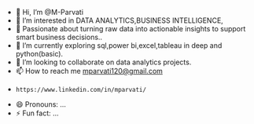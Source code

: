 - 👋 Hi, I’m @M-Parvati
- 👀 I’m interested in DATA ANALYTICS,BUSINESS INTELLIGENCE,
- 🤩 Passionate about turning raw data into actionable insights to support smart business decisions..
- 🌱 I’m currently exploring sql,power bi,excel,tableau in deep and python(basic).
- 💞️ I’m looking to collaborate on data analytics projects. 
- 📫 How to reach me mparvati120@gmail.com
-     https://www.linkedin.com/in/mparvati/
- 😄 Pronouns: ...
- ⚡ Fun fact: ...

<!---
M-Parvati/M-Parvati is a ✨ special ✨ repository because its `README.md` (this file) appears on your GitHub profile.
You can click the Preview link to take a look at your changes.
--->
